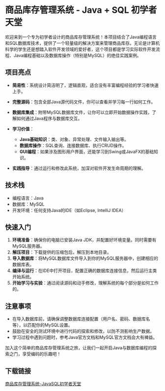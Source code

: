# 商品库存管理系统 - Java + SQL 初学者天堂

欢迎来到一个专为初学者设计的商品库存管理系统！本项目结合了Java编程语言和SQL数据库技术，提供了一个轻量级的解决方案来管理商品库存。无论是计算机科学的学生还是想踏入软件开发领域的爱好者，这个项目都是学习实际软件开发流程、Java编程基础以及数据库操作（特别是MySQL）的绝佳实践案例。

## 项目亮点

- **简易性**：系统设计简洁明了，逻辑直观，适合没有丰富编程经验的学习者快速上手。
  
- **完整源码**：包含全部Java源代码文件，你可以查看并学习每一行如何工作。
  
- **数据库集成**：附带MySQL数据库文件，让你可以立即开始数据操作实践，了解如何通过Java程序与数据库交互。
  
- **学习价值**：
    - **Java基础知识**：类、对象、异常处理、文件输入输出等。
    - **数据库操作**：SQL查询、连接数据库、执行CRUD操作。
    - **GUI编程**：如果涉及图形用户界面，还能学习到Swing或JavaFX的基础知识。
    
- **实践指导**：通过运行和修改此系统，加深对软件开发生命周期的理解。

## 技术栈

- 编程语言：Java
- 数据库：MySQL
- 开发环境：任何支持Java的IDE（如Eclipse, IntelliJ IDEA）

## 快速入门

1. **环境准备**：确保你的电脑已安装Java JDK，并配置好环境变量。同时需要有MySQL服务器。
2. **解压项目**：下载提供的压缩包后，解压到本地目录。
3. **导入数据库**：将MySQL数据库文件导入到你的MySQL服务器中，创建相应的数据库表。
4. **编译与运行**：在IDE中打开项目，配置正确的数据库连接信息，然后运行主类开始系统。
5. **开始学习与实验**：通过阅读源码和动手修改，理解系统的每个部分是如何工作的。

## 注意事项

- 在导入数据库前，请确保调整数据库连接配置（用户名、密码、数据库名等），以匹配你的MySQL设置。
- 鼓励在安全的测试环境中进行代码的探索和修改，以防不测影响生产数据。
- 学习过程中遇到问题时，参考Java官方文档和MySQL官方文档会大有裨益。

加入这个简单的商品库存管理系统之旅，让我们一起开启Java与数据库编程的探索之门，享受编码的乐趣吧！

## 下载链接

[商品库存管理系统-JavaSQL初学者天堂](https://pan.quark.cn/s/de09c5d35f45)